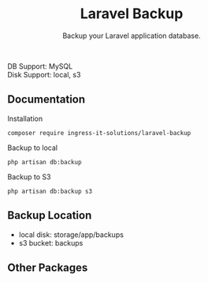 <h1 align="center">Laravel Backup</h1>


<p align="center">Backup your Laravel application database.</p>

<br>
<p>DB Support: MySQL<br>
Disk Support: local, s3</p>

## Documentation
Installation
```
composer require ingress-it-solutions/laravel-backup
```

Backup to local
```
php artisan db:backup
```
Backup to S3
```
php artisan db:backup s3
```

## Backup Location
- local disk: storage/app/backups
- s3 bucket: backups

## Other Packages
